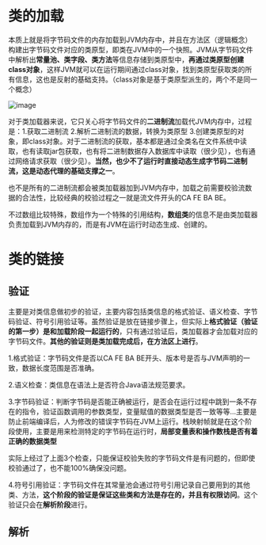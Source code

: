 # 类的加载

本质上就是将字节码文件的内存加载到JVM内存中，并且在方法区（逻辑概念）构建出字节码文件对应的类原型，即类在JVM中的一个快照。JVM从字节码文件中解析出**常量池、类字段、类方法**等信息存储到类原型中，**再通过类原型创建class对象**，这样JVM就可以在运行期间通过class对象，找到类原型获取类的所有信息，这也是反射的基础支持。（class对象是基于类原型派生的，两个不是同一个概念）

![image](https://user-images.githubusercontent.com/48977889/162555131-62af15a6-b25c-4294-b89c-0e1872fadf46.png)

对于类加载器来说，它只关心将字节码文件的**二进制流**加载代JVM内存中，过程是：1.获取二进制流	2.解析二进制流的数据，转换为类原型 	3.创建类原型的对象，即class对象。对于二进制流的获取，基本都是通过全类名在文件系统中读取，也有读取jar包获取，也有将二进制数据存入数据库中读取（很少见），也有通过网络请求获取（很少见）。**当然，也少不了运行时直接动态生成字节码二进制流，这是动态代理的基础支撑之一**。

也不是所有的二进制流都会被类加载器加到JVM内存中，加载之前需要校验流数据的合法性，比较经典的校验过程之一就是流文件开头的CA FE BA BE。

不过数组比较特殊，数组作为一个特殊的引用结构，**数组类**的信息不是由类加载器负责加载到JVM内存的，而是有JVM在运行时动态生成、创建的。

# 类的链接

## 验证

主要是对类信息做初步的验证，主要内容包括类信息的格式验证、语义检查、字节码验证、符号引用验证等。虽然验证是放在链接步骤上，但实际上**格式验证（验证的第一步）是和加载阶段一起运行的**，只有通过验证后，类加载器才会加载对应的字节码文件。**其他的验证则是类加载完成后，在方法区上进行**。

1.格式验证：字节码文件是否以CA FE BA BE开头、版本号是否与JVM声明的一致，数据长度范围是否准确。

2.语义检查：类信息在语法上是否符合Java语法规范要求。

3.字节码验证：判断字节码是否能正确被运行，是否会在运行过程中跳到一条不存在的指令，验证函数调用的参数类型，变量赋值的数据类型是否一致等等...主要是防止前端编译后，人为修改的错误字节码在JVM上运行。栈映射帧就是在这个阶段使用，主要是用来检测特定的字节码在运行时，**局部变量表和操作数栈是否有着正确的数据类型**

实际上经过了上面3个检查，只能保证校验失败的字节码文件是有问题的，但即使校验通过了，也不能100%确保没问题。

4.符号引用验证：字节码文件在其常量池会通过符号引用记录自己要用到的其他类、方法，**这个阶段的验证是保证这些类和方法是存在的，并且有权限访问**。这个验证只会在**解析阶段**进行。

## 解析



